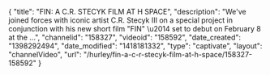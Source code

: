 {
    "title": "FIN: A C.R. STECYK FILM AT H SPACE",
    "description": "We've joined forces with iconic artist C.R. Stecyk III on a special project in conjunction with his new short film \"FIN\" \u2014 set to debut on February 8 at the ...",
    "channelid": "158327",
    "videoid": "158592",
    "date_created": "1398292494",
    "date_modified": "1418181332",
    "type": "captivate",
    "layout": "channelVideo",
    "url": "\/hurley\/fin-a-c-r-stecyk-film-at-h-space\/158327-158592"
}